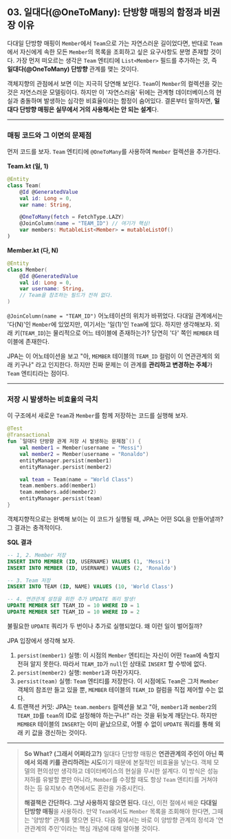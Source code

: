 ## 03\. 일대다(@OneToMany): 단방향 매핑의 함정과 비권장 이유

다대일 단방향 매핑이 `Member`에서 `Team`으로 가는 자연스러운 길이었다면, 반대로 `Team`에서 자신에게 속한 모든 `Member`의 목록을 조회하고 싶은 요구사항도 분명 존재할 것이다. 가장 먼저 떠오르는 생각은 `Team` 엔티티에 `List<Member>` 필드를 추가하는 것, 즉 **일대다(@OneToMany) 단방향** 관계를 맺는 것이다.

객체지향의 관점에서 보면 이는 지극히 당연해 보인다. `Team`이 `Member`의 컬렉션을 갖는 것은 자연스러운 모델링이다. 하지만 이 '자연스러움' 뒤에는 관계형 데이터베이스의 현실과 충돌하며 발생하는 심각한 비효율이라는 함정이 숨어있다. 결론부터 말하자면, **일대다 단방향 매핑은 실무에서 거의 사용해서는 안 되는 설계**다.

-----

### **매핑 코드와 그 이면의 문제점**

먼저 코드를 보자. `Team` 엔티티에 `@OneToMany`를 사용하여 `Member` 컬렉션을 추가한다.

**Team.kt (일, 1)**

```kotlin
@Entity
class Team(
    @Id @GeneratedValue
    val id: Long = 0,
    var name: String,

    @OneToMany(fetch = FetchType.LAZY)
    @JoinColumn(name = "TEAM_ID") // 여기가 핵심!
    var members: MutableList<Member> = mutableListOf()
)
```

**Member.kt (다, N)**

```kotlin
@Entity
class Member(
    @Id @GeneratedValue
    val id: Long = 0,
    var username: String,
    // Team을 참조하는 필드가 전혀 없다.
)
```

`@JoinColumn(name = "TEAM_ID")` 어노테이션의 위치가 바뀌었다. 다대일 관계에서는 '다(N)'인 `Member`에 있었지만, 여기서는 '일(1)'인 `Team`에 있다. 하지만 생각해보자. 외래 키(`TEAM_ID`)는 물리적으로 어느 테이블에 존재하는가? 당연히 '다' 쪽인 `MEMBER` 테이블에 존재한다.

JPA는 이 어노테이션을 보고 "아, `MEMBER` 테이블의 `TEAM_ID` 컬럼이 이 연관관계의 외래 키구나" 라고 인지한다. 하지만 진짜 문제는 이 관계를 **관리하고 변경하는 주체**가 `Team` 엔티티라는 점이다.

-----

### **저장 시 발생하는 비효율의 극치**

이 구조에서 새로운 `Team`과 `Member`를 함께 저장하는 코드를 실행해 보자.

```kotlin
@Test
@Transactional
fun `일대다 단방향 관계 저장 시 발생하는 문제점`() {
    val member1 = Member(username = "Messi")
    val member2 = Member(username = "Ronaldo")
    entityManager.persist(member1)
    entityManager.persist(member2)

    val team = Team(name = "World Class")
    team.members.add(member1)
    team.members.add(member2)
    entityManager.persist(team)
}
```

객체지향적으로는 완벽해 보이는 이 코드가 실행될 때, JPA는 어떤 SQL을 만들어낼까? 그 결과는 충격적이다.

**SQL 결과**

```sql
-- 1, 2. Member 저장
INSERT INTO MEMBER (ID, USERNAME) VALUES (1, 'Messi')
INSERT INTO MEMBER (ID, USERNAME) VALUES (2, 'Ronaldo')

-- 3. Team 저장
INSERT INTO TEAM (ID, NAME) VALUES (10, 'World Class')

-- 4. 연관관계 설정을 위한 추가 UPDATE 쿼리 발생!
UPDATE MEMBER SET TEAM_ID = 10 WHERE ID = 1
UPDATE MEMBER SET TEAM_ID = 10 WHERE ID = 2
```

불필요한 `UPDATE` 쿼리가 두 번이나 추가로 실행되었다. 왜 이런 일이 벌어질까?

JPA 입장에서 생각해 보자.

1.  `persist(member1)` 실행: 이 시점의 `Member` 엔티티는 자신이 어떤 `Team`에 속할지 전혀 알지 못한다. 따라서 `TEAM_ID`가 `null`인 상태로 `INSERT` 할 수밖에 없다.
2.  `persist(member2)` 실행: `member1`과 마찬가지다.
3.  `persist(team)` 실행: `Team` 엔티티를 저장한다. 이 시점에도 `Team`은 그저 `Member` 객체의 참조만 들고 있을 뿐, `MEMBER` 테이블의 `TEAM_ID` 컬럼을 직접 제어할 수는 없다.
4.  트랜잭션 커밋: JPA는 `team.members` 컬렉션을 보고 "아, `member1`과 `member2`의 `TEAM_ID`를 `team`의 ID로 설정해야 하는구나\!" 라는 것을 뒤늦게 깨닫는다. 하지만 `MEMBER` 테이블의 `INSERT`는 이미 끝났으므로, 어쩔 수 없이 `UPDATE` 쿼리를 통해 외래 키 값을 갱신하는 것이다.

-----

> **So What? (그래서 어쩌라고?)**
> 일대다 단방향 매핑은 **연관관계의 주인이 아닌 쪽에서 외래 키를 관리하려는 시도**이기 때문에 본질적인 비효율을 낳는다. 객체 모델의 편의성만 생각하고 데이터베이스의 현실을 무시한 설계다. 이 방식은 성능 저하를 유발할 뿐만 아니라, `Member`를 수정할 때도 항상 `Team` 엔티티를 거쳐야 하는 등 유지보수 측면에서도 혼란을 가중시킨다.
>
> **해결책은 간단하다. 그냥 사용하지 않으면 된다.** 대신, 이전 절에서 배운 **다대일 단방향 매핑**을 사용하라. 만약 `Team`에서도 `Member` 목록을 조회해야 한다면, 그때는 '양방향' 관계를 맺으면 된다. 다음 절에서는 바로 이 양방향 관계의 정석과 '연관관계의 주인'이라는 핵심 개념에 대해 알아볼 것이다.